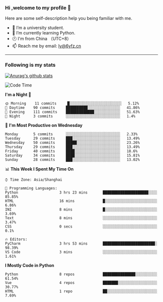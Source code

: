 ### Hi ,welcome to my profile 👋
Here are some self-description help you being familiar with me.
<!--
**liuyunfz/liuyunfz** is a ✨ _special_ ✨ repository because its `README.md` (this file) appears on your GitHub profile.
- 👯 I’m looking to collaborate on ...
- 🤔 I’m looking for help with ...
Here are some ideas to get you started:
-->
- 🏫 I’m a university student.
- 💪 I’m currently learning Python.
- 🕗 I'm from China （UTC+8）
- 📫 Reach me by email: [ly@6yfz.cn](mailto:ly@6yfz.cn)
  
---
### Following is my stats
  
[![Anurag's github stats](https://github-readme-stats.vercel.app/api?username=liuyunfz)](https://github.com/anuraghazra/github-readme-stats)
  
<!--START_SECTION:waka-->
![Code Time](http://img.shields.io/badge/Code%20Time-0%20secs-blue)

**I'm a Night 🦉** 

```text
🌞 Morning    11 commits     █░░░░░░░░░░░░░░░░░░░░░░░░   5.12% 
🌆 Daytime    90 commits     ██████████░░░░░░░░░░░░░░░   41.86% 
🌃 Evening    111 commits    █████████████░░░░░░░░░░░░   51.63% 
🌙 Night      3 commits      ░░░░░░░░░░░░░░░░░░░░░░░░░   1.4%

```
📅 **I'm Most Productive on Wednesday** 

```text
Monday       5 commits      ░░░░░░░░░░░░░░░░░░░░░░░░░   2.33% 
Tuesday      29 commits     ███░░░░░░░░░░░░░░░░░░░░░░   13.49% 
Wednesday    50 commits     █████░░░░░░░░░░░░░░░░░░░░   23.26% 
Thursday     29 commits     ███░░░░░░░░░░░░░░░░░░░░░░   13.49% 
Friday       40 commits     ████░░░░░░░░░░░░░░░░░░░░░   18.6% 
Saturday     34 commits     ████░░░░░░░░░░░░░░░░░░░░░   15.81% 
Sunday       28 commits     ███░░░░░░░░░░░░░░░░░░░░░░   13.02%

```


📊 **This Week I Spent My Time On** 

```text
⌚︎ Time Zone: Asia/Shanghai

💬 Programming Languages: 
Python                   3 hrs 23 mins       █████████████████████░░░░   85.85% 
HTML                     16 mins             █░░░░░░░░░░░░░░░░░░░░░░░░   6.86% 
INI                      8 mins              █░░░░░░░░░░░░░░░░░░░░░░░░   3.69% 
Text                     8 mins              ░░░░░░░░░░░░░░░░░░░░░░░░░   3.47% 
CSS                      0 secs              ░░░░░░░░░░░░░░░░░░░░░░░░░   0.1%

🔥 Editors: 
PyCharm                  3 hrs 53 mins       ████████████████████████░   98.39% 
VS Code                  3 mins              ░░░░░░░░░░░░░░░░░░░░░░░░░   1.61%

```

**I Mostly Code in Python** 

```text
Python                   8 repos             ███████████████░░░░░░░░░░   61.54% 
Vue                      4 repos             ███████░░░░░░░░░░░░░░░░░░   30.77% 
HTML                     1 repo              ██░░░░░░░░░░░░░░░░░░░░░░░   7.69%

```



<!--END_SECTION:waka-->
